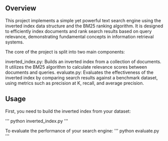 ## Overview
This project implements a simple yet powerful text search engine using the inverted index data structure and the BM25 ranking algorithm. It is designed to efficiently index documents and rank search results based on query relevance, demonstrating fundamental concepts in information retrieval systems.

The core of the project is split into two main components:

inverted_index.py: Builds an inverted index from a collection of documents. It utilizes the BM25 algorithm to calculate relevance scores between documents and queries.
evaluate.py: Evaluates the effectiveness of the inverted index by comparing search results against a benchmark dataset, using metrics such as precision at K, recall, and average precision.

## Usage
First, you need to build the inverted index from your dataset:

'''
python inverted_index.py <path-to-your-dataset>
'''

To evaluate the performance of your search engine:
'''
python evaluate.py <path-to-your-dataset> <path-to-benchmark-data>
'''
